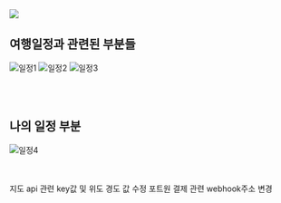 <img src="https://capsule-render.vercel.app/api?type=rect&color=4174d9&height=40&section=header&text=TravelProject&fontSize=30&fontColor=d6ace6" />



<h2> 여행일정과 관련된 부분들 </h2>

![일정1](https://github.com/user-attachments/assets/f4e9c378-eb5b-4c52-98dc-3dc614c36635)
![일정2](https://github.com/user-attachments/assets/5c232485-f832-4b09-b680-efef2a36c4c5)
![일정3](https://github.com/user-attachments/assets/79c94040-586e-4785-9bd6-1c721f73ca59)

<br><br>

<h2> 나의 일정 부분 </h2>

![일정4](https://github.com/user-attachments/assets/cbe0dc13-57ea-43e7-96a1-e29f61f987e3)

<br><br>
지도 api 관련 key값 및 위도 경도 값 수정
포트원 결제 관련 webhook주소 변경

